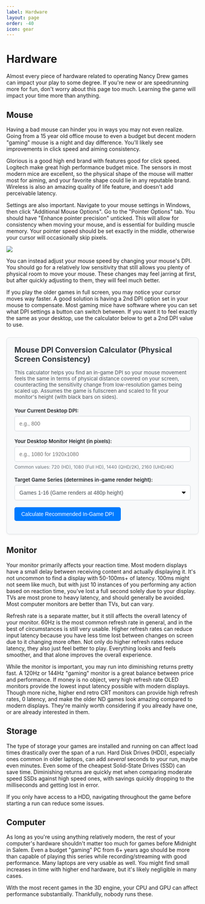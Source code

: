 ```yaml
---
label: Hardware
layout: page
order: -40
icon: gear
---
```


# Hardware

Almost every piece of hardware related to operating Nancy Drew games can impact your play to some degree. If you're new or are speedrunning more for fun, don't worry about this page too much. Learning the game will impact your time more than anything.

## Mouse

Having a bad mouse can hinder you in ways you may not even realize. Going from a 15 year old office mouse to even a budget but decent modern "gaming" mouse is a night and day difference. You'll likely see improvements in click speed and aiming consistency.

Glorious is a good high end brand with features good for click speed. Logitech make great high performance budget mice. The sensors in most modern mice are excellent, so the physical shape of the mouse will matter most for aiming, and your favorite shape could lie in any reputable brand. Wireless is also an amazing quality of life feature, and doesn't add perceivable latency.

Settings are also important. Navigate to your mouse settings in Windows, then click "Additional Mouse Options". Go to the "Pointer Options" tab. You should have "Enhance pointer precision" unticked. This will allow for consistency when moving your mouse, and is essential for building muscle memory. Your pointer speed should be set exactly in the middle, otherwise your cursor will occasionally skip pixels. 

![](/images/hardware/mouseproperties.avif)

You can instead adjust your mouse speed by changing your mouse's DPI. You should go for a relatively low sensitivity that still allows you plenty of physical room to move your mouse. These changes may feel jarring at first, but after quickly adjusting to them, they will feel much better.

If you play the older games in full screen, you may notice your cursor moves way faster. A good solution is having a 2nd DPI option set in your mouse to compensate. Most gaming mice have software where you can set what DPI settings a button can switch between. If you want it to feel exactly the same as your desktop, use the calculator below to get a 2nd DPI value to use.

<style>
    .dpi-calculator-container {
        /* Retype variables with more robust fallbacks */
        background-color: var(--color-background-offset, #f8f9fa); /* Light gray fallback for light mode */
        border: 1px solid var(--color-border, #dee2e6); /* Gray border fallback */
        color: var(--color-text, #212529); /* Default text color fallback (dark) */
        padding: 20px;
        border-radius: 8px;
        margin-top: 25px;
        margin-bottom: 25px;
        box-shadow: 0 2px 4px rgba(0,0,0,0.05);
    }

    .dpi-calculator-container h3 {
        margin-top: 0;
        margin-bottom: 15px;
        color: var(--color-heading, #343a40); /* Darker gray for heading fallback */
        font-size: 1.4em;
    }
    
    .dpi-calculator-container p.description {
        margin-bottom: 20px;
        font-size: 0.95em;
        color: var(--color-text-light, #495057); /* Slightly lighter text for description */
    }

    .dpi-calculator-input-group {
        margin-bottom: 18px;
    }

    .dpi-calculator-input-group label {
        display: block;
        margin-bottom: 6px;
        font-weight: 600;
        color: var(--color-text, #212529); /* Default text color for labels */
        font-size: 0.95em;
    }

    .dpi-calculator-container input[type="number"],
    .dpi-calculator-container select {
        width: 100%;
        padding: 10px 12px;
        border: 1px solid var(--color-input-border, #ced4da); /* Input border fallback */
        border-radius: 5px;
        box-sizing: border-box;
        font-size: 1em;
        background-color: var(--color-input-background, #ffffff); /* White background for inputs */
        color: var(--color-input-text, #495057); /* Text color for inputs */
        min-height: 40px; /* Ensure select is tall enough */
    }
    
    /* Specific styling for select to try and improve readability */
    .dpi-calculator-container select {
        appearance: none; /* Remove default OS styling to have more control */
        -webkit-appearance: none;
        -moz-appearance: none;
        background-image: url('data:image/svg+xml;charset=US-ASCII,%3Csvg%20xmlns%3D%22http%3A%2F%2Fwww.w3.org%2F2000%2Fsvg%22%20width%3D%22292.4%22%20height%3D%22292.4%22%3E%3Cpath%20fill%3D%22%23007 категории%22%20d%3D%22M287%2069.4a17.6%2017.6%200%200%200-13-5.4H18.4c-5%200-9.3%201.8-12.9%205.4A17.6%2017.6%200%200%200%200%2082.2c0%205%201.8%209.3%205.4%2012.9l128%20127.9c3.6%203.6%207.8%205.4%2012.8%205.4s9.2-1.8%2012.8-5.4L287%2095c3.5-3.5%205.4-7.8%205.4-12.8%200-5-1.9-9.2-5.5-12.8z%22%2F%3E%3C%2Fsvg%3E');
        background-repeat: no-repeat;
        background-position: right 12px center;
        background-size: 10px;
        padding-right: 30px; /* Make space for the custom arrow */
    }


    .dpi-calculator-container input[type="number"]:focus,
    .dpi-calculator-container select:focus {
        border-color: var(--color-primary, #007bff); /* Primary color for focus border */
        outline: none;
        box-shadow: 0 0 0 0.15rem var(--color-primary-shadow, rgba(0,123,255,.25)); /* Focus shadow */
    }

    .dpi-calculator-input-group small {
        display: block;
        margin-top: 6px;
        color: var(--color-text-lighter, #6c757d); /* Lighter text for small hints */
        font-size: 0.85em;
    }

    .dpi-calculator-container button {
        background-color: var(--color-primary, #007bff); /* Primary button color */
        color: var(--color-primary-text, white); /* Text on primary button */
        padding: 10px 18px;
        border: none;
        border-radius: 5px;
        cursor: pointer;
        font-size: 1em;
        font-weight: 500;
        transition: background-color 0.2s ease-in-out, box-shadow 0.2s ease-in-out;
        display: inline-block;
        text-align: center;
    }

    .dpi-calculator-container button:hover {
        background-color: var(--color-primary-hover, #0056b3); /* Darker primary on hover */
        box-shadow: 0 2px 5px rgba(0,0,0,0.1);
    }

    .dpi-calculator-result {
        margin-top: 20px;
        padding: 15px;
        background-color: var(--color-success-background, #d1e7dd); /* Success background */
        border: 1px solid var(--color-success-border, #badbcc);   /* Success border */
        border-left: 5px solid var(--color-success, #198754);      /* Success left accent */
        color: var(--color-success-text, #0a3622);                /* Success text */
        border-radius: 5px;
    }

    .dpi-calculator-result h4 {
        margin-top: 0;
        margin-bottom: 8px;
        font-size: 1.1em;
        color: var(--color-success-heading, #0a3622); /* Darker success text for heading */
    }

    .dpi-calculator-result strong {
        font-size: 1.8em;
        color: var(--color-success, #198754); /* Make the number stand out with success color */
    }
    
    .dpi-calculator-result small {
        display: block;
        margin-top: 8px;
        font-size: 0.9em;
    }

    .dpi-calculator-error {
        margin-top: 15px;
        padding: 12px;
        background-color: var(--color-danger-background, #f8d7da); /* Danger background */
        border: 1px solid var(--color-danger-border, #f5c2c7);    /* Danger border */
        border-left: 5px solid var(--color-danger, #dc3545);       /* Danger left accent */
        color: var(--color-danger-text, #58151c);                 /* Danger text */
        border-radius: 5px;
        font-size: 0.95em;
    }
</style>

<div class="dpi-calculator-container">
    <h3>Mouse DPI Conversion Calculator (Physical Screen Consistency)</h3>
    <p class="description">
        This calculator helps you find an in-game DPI so your mouse movement feels the same in terms of physical distance covered on your screen,
        counteracting the sensitivity change from low-resolution games being scaled up. Assumes the game is fullscreen and scaled to fit your monitor's height (with black bars on sides).
    </p>

<div class="dpi-calculator-input-group">
    <label for="ndCurrentDpiV2">Your Current Desktop DPI:</label>
    <input type="number" id="ndCurrentDpiV2" name="ndCurrentDpiV2" placeholder="e.g., 800" min="50" step="50">
</div>

<div class="dpi-calculator-input-group">
    <label for="ndMonitorVertRes">Your Desktop Monitor Height (in pixels):</label>
    <input type="number" id="ndMonitorVertRes" name="ndMonitorVertRes" placeholder="e.g., 1080 for 1920x1080">
    <small>Common values: 720 (HD), 1080 (Full HD), 1440 (QHD/2K), 2160 (UHD/4K)</small>
</div>

<div class="dpi-calculator-input-group">
    <label for="ndGameSeriesV2">Target Game Series (determines in-game render height):</label>
    <select id="ndGameSeriesV2" name="ndGameSeriesV2">
        <option value="480">Games 1-16 (Game renders at 480p height)</option>
        <option value="600">Games 17-24 (Game renders at 600p height)</option>
    </select>
</div>

<button id="ndCalculateDpiBtnV2">Calculate Recommended In-Game DPI</button>

<div id="ndDpiResultV2" class="dpi-calculator-result" style="display:none;">
    <h4>Recommended In-Game DPI:</h4>
    <p><strong id="ndCalculatedDpiValueV2"></strong></p>
    <small>Set your mouse to the closest DPI value your mouse software allows.</small>
</div>
<div id="ndDpiErrorV2" class="dpi-calculator-error" style="display:none;"></div>
</div>

<script>
    document.addEventListener('DOMContentLoaded', function() {
        console.log("DPI Calculator: DOMContentLoaded event fired. Script starting.");

        const currentDpiEl = document.getElementById('ndCurrentDpiV2');
        const monitorVertResEl = document.getElementById('ndMonitorVertRes');
        const gameSeriesEl = document.getElementById('ndGameSeriesV2');
        const calculateBtn = document.getElementById('ndCalculateDpiBtnV2');
        const resultDiv = document.getElementById('ndDpiResultV2');
        const calculatedDpiValueEl = document.getElementById('ndCalculatedDpiValueV2');
        const errorDiv = document.getElementById('ndDpiErrorV2');

        // Initial element checks
        if (!currentDpiEl) console.error("DPI Calculator: Element 'ndCurrentDpiV2' NOT FOUND at load!");
        else console.log("DPI Calculator: Element 'ndCurrentDpiV2' found at load.");

        if (!monitorVertResEl) console.error("DPI Calculator: Element 'ndMonitorVertRes' NOT FOUND at load!");
        else console.log("DPI Calculator: Element 'ndMonitorVertRes' found at load.");
        
        if (!gameSeriesEl) console.error("DPI Calculator: Element 'ndGameSeriesV2' NOT FOUND at load!");
        else console.log("DPI Calculator: Element 'ndGameSeriesV2' found at load.");

        if (!calculateBtn) console.error("DPI Calculator: Element 'ndCalculateDpiBtnV2' NOT FOUND at load!");
        else console.log("DPI Calculator: Element 'ndCalculateDpiBtnV2' found at load.");
        
        if (!resultDiv) console.error("DPI Calculator: Element 'ndDpiResultV2' NOT FOUND at load!");
        else console.log("DPI Calculator: Element 'ndDpiResultV2' found at load.");

        if (!calculatedDpiValueEl) console.error("DPI Calculator: Element 'ndCalculatedDpiValueV2' NOT FOUND at load!");
        else console.log("DPI Calculator: Element 'ndCalculatedDpiValueV2' found at load.");

        if (!errorDiv) console.error("DPI Calculator: Element 'ndDpiErrorV2' NOT FOUND at load!");
        else console.log("DPI Calculator: Element 'ndDpiErrorV2' found at load.");


        function clearOutput() {
            console.log("DPI Calculator: clearOutput function called.");
            if (resultDiv) resultDiv.style.display = 'none';
            if (errorDiv) {
                errorDiv.style.display = 'none';
                errorDiv.textContent = '';
            }
        }
        
        function showError(message) {
            console.log("DPI Calculator: showError function called with message:", message);
            clearOutput(); // Call clearOutput to hide previous results/errors
            if (errorDiv) {
                errorDiv.textContent = message;
                errorDiv.style.display = 'block';
            } else {
                console.error("DPI Calculator: errorDiv is null in showError. Cannot display message:", message);
            }
        }

        if (calculateBtn) {
            console.log("DPI Calculator: 'Calculate' button found. Attaching event listener.");
            calculateBtn.addEventListener('click', function() {
                console.log("DPI Calculator: 'Calculate' button CLICKED. Inside handler."); // MOVED THIS UP

                // Re-check elements inside click handler just before use
                if (!currentDpiEl) {
                    console.error("DPI Calculator: currentDpiEl is null INSIDE CLICK HANDLER.");
                    showError("Internal error: DPI input element missing.");
                    return;
                }
                if (!monitorVertResEl) {
                    console.error("DPI Calculator: monitorVertResEl is null INSIDE CLICK HANDLER.");
                    showError("Internal error: Monitor resolution input element missing.");
                    return;
                }
                if (!gameSeriesEl) {
                    console.error("DPI Calculator: gameSeriesEl is null INSIDE CLICK HANDLER.");
                    showError("Internal error: Game series select element missing.");
                    return;
                }
                
                console.log("DPI Calculator: All input elements re-verified inside click handler.");
                
                clearOutput(); // Call clearOutput at the beginning of the calculation logic

                const currentDpiText = currentDpiEl.value;
                const monitorHeightText = monitorVertResEl.value;
                const gameRenderHeightText = gameSeriesEl.value;

                console.log("DPI Calculator: Raw input values - DPI Text:", `"${currentDpiText}"`, "Monitor Height Text:", `"${monitorHeightText}"`, "Game Height Text:", `"${gameRenderHeightText}"`);

                const currentDpi = parseFloat(currentDpiText);
                const monitorHeight = parseFloat(monitorHeightText);
                const gameRenderHeight = parseFloat(gameRenderHeightText);

                console.log("DPI Calculator: Parsed inputs - DPI:", currentDpi, "Monitor Height:", monitorHeight, "Game Height:", gameRenderHeight);

                // Input validation
                if (isNaN(currentDpi) || currentDpi <= 0 || currentDpi > 50000) {
                    showError('Please enter a valid current DPI (e.g., 50-50000).');
                    return;
                }
                if (isNaN(monitorHeight) || monitorHeight < gameRenderHeight || monitorHeight > 10000) {
                    showError(`Please enter a valid monitor vertical resolution (e.g., at least ${gameRenderHeight} for the selected game, up to 10000).`);
                    return;
                }
                if (isNaN(gameRenderHeight) || gameRenderHeight <= 0) { // Should not happen with select
                    showError('Invalid game selection.');
                    return;
                }
                console.log("DPI Calculator: Input validation passed.");

                const scalingFactor = monitorHeight / gameRenderHeight;
                console.log("DPI Calculator: Scaling Factor:", scalingFactor);

                if (scalingFactor <= 0 || !isFinite(scalingFactor)) {
                    showError('Could not calculate scaling factor. Ensure monitor height is greater than zero and game height is valid.');
                    return;
                }

                const newDpi = currentDpi / scalingFactor;
                console.log("DPI Calculator: Calculated New DPI:", newDpi);

                if (isNaN(newDpi) || newDpi <= 0 || !isFinite(newDpi)) {
                    showError('Could not calculate DPI. Please check your inputs.');
                    return;
                }
                
                // Check result display elements again before use
                if (!calculatedDpiValueEl) {
                     console.error("DPI Calculator: calculatedDpiValueEl is null INSIDE CLICK HANDLER before display.");
                     showError("Internal error: Result display element (value) missing.");
                     return;
                }
                if (!resultDiv) {
                     console.error("DPI Calculator: resultDiv is null INSIDE CLICK HANDLER before display.");
                     showError("Internal error: Result display element (container) missing.");
                     return;
                }

                calculatedDpiValueEl.textContent = Math.round(newDpi);
                resultDiv.style.display = 'block';
                console.log("DPI Calculator: Result displayed successfully.");
            });
        } else {
            console.error("DPI Calculator: 'Calculate' button (ndCalculateDpiBtnV2) was not found. Event listener NOT attached.");
        }

        // Optional: Clear results if inputs change
        if (currentDpiEl && monitorVertResEl && gameSeriesEl) {
            [currentDpiEl, monitorVertResEl, gameSeriesEl].forEach(el => {
                if (el) { // Add a null check for each element before adding listener
                    el.addEventListener('input', function() { // Wrap clearOutput in a function for the event listener
                        console.log("DPI Calculator: Input changed, calling clearOutput.");
                        clearOutput();
                    });
                } else {
                    console.error("DPI Calculator: An input element for 'on input clear' was null.");
                }
            });
        } else {
            console.log("DPI Calculator: One or more input elements for 'on input clear' were null at load. Skipping listener attachment for them.");
        }
    });
</script>

## Monitor

Your monitor primarily affects your reaction time. Most modern displays have a small delay between receiving content and actually displaying it. It's not uncommon to find a display with 50-100ms+ of latency. 100ms might not seem like much, but with just 10 instances of you performing any action based on reaction time, you've lost a full second solely due to your display. TVs are most prone to heavy latency, and should generally be avoided. Most computer monitors are better than TVs, but can vary.

Refresh rate is a separate matter, but it still affects the overall latency of your monitor. 60Hz is the most common refresh rate in general, and in the best of circumstances is still very usable. Higher refresh rates can reduce input latency because you have less time lost between changes on screen due to it changing more often. Not only do higher refresh rates reduce latency, they also just feel better to play. Everything looks and feels smoother, and that alone improves the overall experience.

While the monitor is important, you may run into diminishing returns pretty fast. A 120Hz or 144Hz "gaming" monitor is a great balance between price and performance. If money is no object, very high refresh rate OLED monitors provide the lowest input latency possible with modern displays. Though more niche, higher end retro CRT monitors can provide high refresh rates, 0 latency, and make the older ND games look amazing compared to modern displays. They're mainly worth considering if you already have one, or are already interested in them.

## Storage

The type of storage your games are installed and running on can affect load times drastically over the span of a run. Hard Disk Drives (HDD), especially ones common in older laptops, can add *several* seconds to your run, maybe even minutes. Even some of the cheapest Solid-State Drives (SSD) can save time. Diminishing returns are quickly met when comparing moderate speed SSDs against high speed ones, with savings quickly dropping to the milliseconds and getting lost in error. 

If you only have access to a HDD, navigating throughout the game before starting a run can reduce some issues.

## Computer

As long as you're using anything relatively modern, the rest of your computer's hardware shouldn't matter too much for games before Midnight in Salem. Even a budget "gaming" PC from 6+ years ago should be more than capable of playing this series while recording/streaming with good performance. Many laptops are very usable as well. You might find small increases in time with higher end hardware, but it's likely negligible in many cases.

With the most recent games in the 3D engine, your CPU and GPU can affect performance substantially. Thankfully, nobody runs these.
